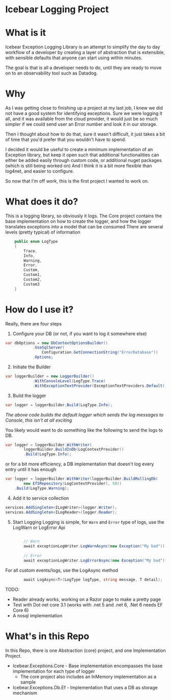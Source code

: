 # Icebear Logging Project
# What is it
Icebear Exception Logging Library is an attempt to simplify the day to day workflow of a developer by creating a layer of abstraction that is extensible, with sensible defaults that anyone can start using within minutes.

The goal is that is all a developer needs to do, until they are ready to move on to an observability tool such as Datadog.

# Why
As I was getting close to finishing up a project at my last job, I knew we did not have a good system for identifying exceptions.
Sure we were logging it all, and it was available from the cloud provider, it would just be so much simpler if we could send user an Error number and look it in our storage.

Then I thought about how to do that, sure it wasn't difficult, it just takes a bit of time that you'd prefer that you wouldn't have to spend.

I decided it would be useful to create a minimum implementation of an Exception library, but keep it open such that additional functionalities can either be added easily through custom code, or additional nuget packages (which is still being worked on)
And I think it is a bit more flexible than log4net, and easier to configure.

So now that I'm off work, this is the first project I wanted to work on.

# What does it do?
This is a logging library, so obviously it logs.
The Core project contains the base implementation on how to create the logger, and how the logger translates exceptions into a model that can be consumed
There are several levels (pretty typical) of information
```c#
    public enum LogType
    {
        Trace,
        Info,
        Warning,
        Error,
        Custom,
        Custom1,
        Custom2,
        Custom3
    }
```

# How do I use it?
Really, there are four steps
1. Configure your DB (or not, if you want to log it somewhere else)

```c#
var dbOptions = new DbContextOptionsBuilder()
            .UseSqlServer(
                Configuration.GetConnectionString("ErrorDatabase"))
            .Options;
```
2. Initiate the Builder
```c#
var loggerBuilder = new LoggerBuilder()
            .WithConsoleLevel(LogType.Trace)
            .WithExceptionTextProvider(ExceptionTextProviders.Default);
```
3. Build the logger
```c#
var logger = loggerBuilder.Build(LogType.Info);
```
*The above code builds the default logger which sends the log messages to Console, this isn't at all exciting*

You likely would want to do something like the following to send the logs to DB.

```c#
var logger = loggerBuilder.WithWriter(
        loggerBuilder.BuildInDb(LogContextProvider))
        .Build(LogType.Info);
```
or for a bit more efficiency, a DB implementation that doesn't log every entry until it has enough
```c#
var logger = loggerBuilder.WithWriter(loggerBuilder.BuildRollingDb(
        new Ef5Repository(LogContextProvider), 50))
    .Build(LogType.Warning);
```

4. Add it to service collection
```c#
services.AddSingleton<ILogWriter>(logger.Writer);
services.AddSingleton<ILogReader>(logger.Reader);
```
5. Start Logging
Logging is simple, for ```Warn``` and ```Error``` type of logs, use the LogWarn or LogError Api
```c#
        
        // Warn
        await exceptionLogWriter.LogWarnAsync(new Exception("My bad"));
       
        // Error 
        await exceptionLogWriter.LogErrorAsync(new Exception("My bad"));
 ```
For all custom events/logs, use the LogAsync method
```c#
        await LogAsync<T>(LogType logType, string message, T detail);
```


TODO:
- Reader already works, working on a Razor page to make a pretty page
- Test with Dot net core 3.1 (works with .net 5 and .net 6, .Net 6 needs EF Core 6)
- A nosql implementation

# What's in this Repo
In this Repo, there is one Abstraction (core) project, and one Implementation Project.
- Icebear.Exceptions.Core - Base implementation encompasses the base implementation for each type of logger
  - The core project also includes an InMemory implementation as a sample
- Icebear.Exceptions.Db.Ef - Implementation that uses a DB as storage mechanism

